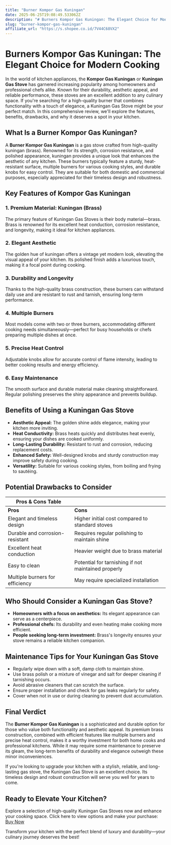 ```yaml
---
title: "Burner Kompor Gas Kuningan"
date: 2025-06-25T19:08:49.533062Z
description: "# Burners Kompor Gas Kuningan: The Elegant Choice for Modern Cooking..."
slug: "burner-kompor-gas-kuningan"
affiliate_url: "https://s.shopee.co.id/7V44C68VX2"
---
```

# Burners Kompor Gas Kuningan: The Elegant Choice for Modern Cooking

In the world of kitchen appliances, the **Kompor Gas Kuningan** or **Kuningan Gas Stove** has garnered increasing popularity among homeowners and professional chefs alike. Known for their durability, aesthetic appeal, and reliable performance, these stoves are an excellent addition to any culinary space. If you're searching for a high-quality burner that combines functionality with a touch of elegance, a Kuningan Gas Stove might be your perfect match. In this comprehensive review, we'll explore the features, benefits, drawbacks, and why it deserves a spot in your kitchen.

## What Is a Burner Kompor Gas Kuningan?

A **Burner Kompor Gas Kuningan** is a gas stove crafted from high-quality kuningan (brass). Renowned for its strength, corrosion resistance, and polished appearance, kuningan provides a unique look that enhances the aesthetic of any kitchen. These burners typically feature a sturdy, heat-resistant surface, multiple burners for various cooking styles, and durable knobs for easy control. They are suitable for both domestic and commercial purposes, especially appreciated for their timeless design and robustness.

## Key Features of Kompor Gas Kuningan

### 1. Premium Material: Kuningan (Brass)
The primary feature of Kuningan Gas Stoves is their body material—brass. Brass is renowned for its excellent heat conduction, corrosion resistance, and longevity, making it ideal for kitchen appliances.

### 2. Elegant Aesthetic
The golden hue of kuningan offers a vintage yet modern look, elevating the visual appeal of your kitchen. Its polished finish adds a luxurious touch, making it a focal point during cooking.

### 3. Durability and Longevity
Thanks to the high-quality brass construction, these burners can withstand daily use and are resistant to rust and tarnish, ensuring long-term performance.

### 4. Multiple Burners
Most models come with two or three burners, accommodating different cooking needs simultaneously—perfect for busy households or chefs preparing multiple dishes at once.

### 5. Precise Heat Control
Adjustable knobs allow for accurate control of flame intensity, leading to better cooking results and energy efficiency.

### 6. Easy Maintenance
The smooth surface and durable material make cleaning straightforward. Regular polishing preserves the shiny appearance and prevents buildup.

## Benefits of Using a Kuningan Gas Stove

- **Aesthetic Appeal:** The golden shine adds elegance, making your kitchen more inviting.
- **Heat Conductivity:** Brass heats quickly and distributes heat evenly, ensuring your dishes are cooked uniformly.
- **Long-Lasting Durability:** Resistant to rust and corrosion, reducing replacement costs.
- **Enhanced Safety:** Well-designed knobs and sturdy construction may improve safety during cooking.
- **Versatility:** Suitable for various cooking styles, from boiling and frying to sautéing.

## Potential Drawbacks to Consider

| Pros & Cons Table |   |
|---------------------|---|
| **Pros**          | **Cons** |
| Elegant and timeless design | Higher initial cost compared to standard stoves |
| Durable and corrosion-resistant | Requires regular polishing to maintain shine |
| Excellent heat conduction | Heavier weight due to brass material |
| Easy to clean | Potential for tarnishing if not maintained properly |
| Multiple burners for efficiency | May require specialized installation |

## Who Should Consider a Kuningan Gas Stove?

- **Homeowners with a focus on aesthetics:** Its elegant appearance can serve as a centerpiece.
- **Professional chefs:** Its durability and even heating make cooking more efficient.
- **People seeking long-term investment:** Brass's longevity ensures your stove remains a reliable kitchen companion.

## Maintenance Tips for Your Kuningan Gas Stove

- Regularly wipe down with a soft, damp cloth to maintain shine.
- Use brass polish or a mixture of vinegar and salt for deeper cleaning if tarnishing occurs.
- Avoid abrasive cleaners that can scratch the surface.
- Ensure proper installation and check for gas leaks regularly for safety.
- Cover when not in use or during cleaning to prevent dust accumulation.

## Final Verdict

The **Burner Kompor Gas Kuningan** is a sophisticated and durable option for those who value both functionality and aesthetic appeal. Its premium brass construction, combined with efficient features like multiple burners and precise heat control, makes it a worthy investment for both home cooks and professional kitchens. While it may require some maintenance to preserve its gleam, the long-term benefits of durability and elegance outweigh these minor inconveniences.

If you're looking to upgrade your kitchen with a stylish, reliable, and long-lasting gas stove, the Kuningan Gas Stove is an excellent choice. Its timeless design and robust construction will serve you well for years to come.

## Ready to Elevate Your Kitchen?

Explore a selection of high-quality Kuningan Gas Stoves now and enhance your cooking space. Click here to view options and make your purchase: [Buy Now](https://s.shopee.co.id/7V44C68VX2)

Transform your kitchen with the perfect blend of luxury and durability—your culinary journey deserves the best!